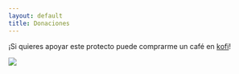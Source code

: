 ```yaml
---
layout: default
title: Donaciones
---
```


¡Si quieres apoyar este protecto puede comprarme un café en [kofi](https://ko-fi.com/vanchesv)!

<img src="C:\Users\corte\Documents\GitHub\vanchesv.github.io\_imagenes\supkofi.jpg">